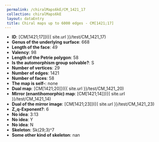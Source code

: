```yaml
--- 
 permalink: /chiralMaps6kE/CM_1421_17 
 collection: chiralMaps6kE
 layout: dataEntry
 title: Chiral maps up to 6000 edges - CM[1421;17]
---
```


- **ID**: [CM[1421;17]]({{ site.url }}/test/CM_1421_17)
- **Genus of the underlying surface**: 668
- **Length of the face**: 49
- **Valency**: 98
- **Length of the Petrie polygon**: 58
- **Is the automorphism group solvable?**: S
- **Number of vertices**: 29
- **Number of edges**: 1421
- **Number of faces**: 58
- **The map is self-**: none
- **Dual map**: [CM[1421;20]]({{ site.url }}/test/CM_1421_20)
- **Mirror (enantihomorphic) map**: [CM[1421;14]]({{ site.url }}/test/CM_1421_14)
- **Dual of the mirror image**: [CM[1421;23]]({{ site.url }}/test/CM_1421_23)
- **Z_q-Exponent?**: 6
- **No idea**:  3:13
- **No idea**: Y
- **No idea**: N
- **Skeleton**: Sk(29;3)^7
- **Some other kind of skeleton**: nan
